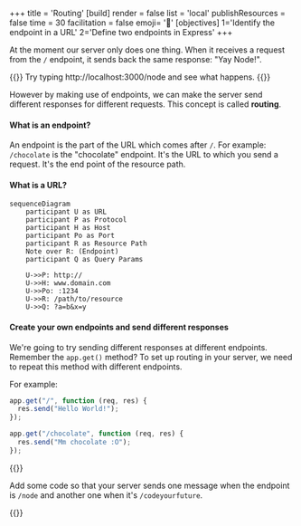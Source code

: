 +++
title = 'Routing'
[build]
    render = false
    list = 'local'
    publishResources = false
time = 30
facilitation = false
emoji= '🧩'
[objectives]
    1='Identify the endpoint in a URL'
    2='Define two endpoints in Express'
+++

At the moment our server only does one thing. When it receives a request from the `/` endpoint, it sends back the same response: "Yay Node!".

{{<note type="tip">}}
Try typing http://localhost:3000/node and see what happens.
{{</note>}}

However by making use of endpoints, we can make the server send different responses for different requests. This concept is called **routing**.

#### What is an endpoint?

An endpoint is the part of the URL which comes after `/`. For example: `/chocolate` is the "chocolate" endpoint. It's the URL to which you send a request. It's the end point of the resource path.

#### What is a URL?

```mermaid
sequenceDiagram
    participant U as URL
    participant P as Protocol
    participant H as Host
    participant Po as Port
    participant R as Resource Path
    Note over R: (Endpoint)
    participant Q as Query Params

    U->>P: http://
    U->>H: www.domain.com
    U->>Po: :1234
    U->>R: /path/to/resource
    U->>Q: ?a=b&x=y
```

#### Create your own endpoints and send different responses

We're going to try sending different responses at different endpoints. Remember the `app.get()` method? To set up routing in your server, we need to repeat this method with different endpoints.

For example:

```js
app.get("/", function (req, res) {
  res.send("Hello World!");
});

app.get("/chocolate", function (req, res) {
  res.send("Mm chocolate :O");
});
```

{{<note type="activity" title="Explore 5m">}}

Add some code so that your server sends one message when the endpoint is `/node` and another one when it's `/codeyourfuture`.

{{</note>}}
